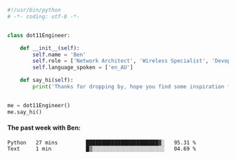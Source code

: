 ```python
#!/usr/bin/python
# -*- coding: utf-8 -*-


class dot11Engineer:

    def __init__(self):
        self.name = 'Ben'
        self.role = ['Network Architect', 'Wireless Specialist', 'Devops Engineer']
        self.language_spoken = ['en_AU']

    def say_hi(self):
        print('Thanks for dropping by, hope you find some inspiration from my work.')


me = dot11Engineer()
me.say_hi()
```

#### The past week with Ben:
<!--START_SECTION:waka-->

```text
Python   27 mins         ███████████████████████▓░   95.31 %
Text     1 min           █▒░░░░░░░░░░░░░░░░░░░░░░░   04.69 %
```

<!--END_SECTION:waka-->  



